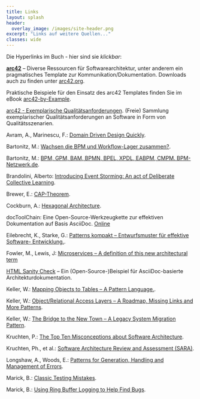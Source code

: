 ```yaml
---
title: Links
layout: splash
header:
  overlay_image: /images/site-header.png
excerpt: "Links auf weitere Quellen..."
classes: wide
---
```


Die Hyperlinks im Buch - hier sind sie _klickbar_:


[**arc42**](http://arc42.de) – Diverse Ressourcen für Softwarearchitektur,
unter anderem ein pragmatisches Template zur Kommunikation/Dokumentation.
Downloads auch zu finden unter [arc42.org](http://arc42.org).

Praktische Beispiele für den Einsatz des arc42 Templates finden Sie im eBook  [arc42-by-Example](https://leanpub.com/arc42byexample).

[arc42 - Exemplarische Qualitätsanforderungen](https://github.com/arc42/quality-requirements).
(Freie) Sammlung exemplarischer Qualitätsanforderungen an Software in Form von Qualitätsszenarien.

Avram, A., Marinescu, F.: [Domain Driven Design Quickly](http://infoq.com/books/domain-driven-design-quickly).

Bartonitz, M.: [Wachsen die BPM und Workflow-Lager zusammen?](http://www.bpm-netzwerk.de/articles/66).

Bartonitz, M.: [BPM, GPM, BAM, BPMN, BPEL, XPDL, EABPM, CMPM. BPM-Netzwerk.de](http://goo.gl/3YgSId).

Brandolini, Alberto: [Introducing Event Storming: An act of Deliberate Collective
Learning](https://leanpub.com/introducing_eventstorming).

Brewer, E.: [CAP-Theorem](http://www.cs.berkeley.edu/~brewer/cs262b-2004/PODC-keynote.pdf).

Cockburn, A.: [Hexagonal Architecture](http://alistair.cockburn.us/Hexagonal+architecture).

docToolChain: Eine Open-Source-Werkzeugkette zur effektiven Dokumentation auf Basis
AsciiDoc. [Online](https://rdmueller.github.io/docToolchain/)

Eilebrecht, K., Starke, G.: [Patterns kompakt – Entwurfsmuster für effektive Software-
Entwicklung.](http://patterns-kompakt.de).

Fowler, M., Lewis, J: [Microservices – A definition of this new architectural term](https://martinfowler.com/articles/microservices.html)

[HTML Sanity Check](https://github.com/aim42/htmlSanityCheck) – Ein (Open-Source-)Beispiel für AsciiDoc-basierte Architekturdokumentation.

Keller, W.: [Mapping Objects to Tables – A Pattern Language.](http://www.objectarchitects.de/ObjectArchitects/papers/).

Keller, W.: [Object/Relational Access Layers – A Roadmap, Missing Links and More Patterns](www.objectarchitects.de/ObjectArchitects/papers/Published/ZippedPapers/or06_proceedings.pdf).

Keller, W.: [The Bridge to the New Town – A Legacy System Migration Pattern](http://www.objectarchitects.de/ObjectArchitects/papers/WhitePapers/ZippedPapers/pacman03.pdf).

Kruchten, P.: [The Top Ten Misconceptions about Software Architecture](http://www.ics.uci.edu/~andre/ics223w2006/kruchten1.pdf).

Kruchten, Ph., et al.: [Software Architecture Review and Assessment (SARA)](philippekruchten.com/architecture/SARAv1.pdf).

Longshaw, A., Woods, E.: [Patterns for Generation, Handling and Management of Errors](http://www.blueskyline.com/ErrorPatterns/ErrorPatternsPaper.pdf).

Marick, B.: [Classic Testing Mistakes](http://www.exampler.com/testing-com/writings/classic/mistakes.html).

Marick, B.: [Using Ring Buffer Logging to Help Find Bugs](http://www.exampler.com/writing/ring-buffer.pdf).
